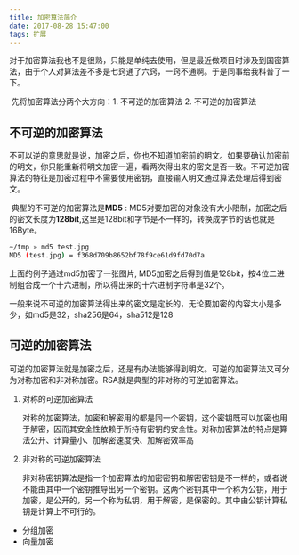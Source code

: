 ```yaml
---
title: 加密算法简介
date: 2017-08-28 15:47:00
tags: 扩展
---
```


​	对于加密算法我也不是很熟，只能是单纯去使用，但是最近做项目时涉及到国密算法，由于个人对算法差不多是七窍通了六窍，一窍不通啊。于是同事给我科普了一下。

​	先将加密算法分两个大方向：1. 不可逆的加密算法 2. 不可逆的加密算法

## 不可逆的加密算法

​	不可以逆的意思就是说，加密之后，你也不知道加密前的明文。如果要确认加密前的明文，你只能重新将明文加密一遍，看两次得出来的密文是否一致。不可逆加密算法的特征是加密过程中不需要使用密钥，直接输入明文通过算法处理后得到密文。

​	典型的不可逆的加密算法是**MD5** : MD5对要加密的对象没有大小限制，加密之后的密文长度为**128bit**,这里是128bit和字节是不一样的，转换成字节的话也就是16Byte。

```sh
~/tmp » md5 test.jpg
MD5 (test.jpg) = f368d709b8652bf78f9ce61d9fd70d7a
```

上面的例子通过md5加密了一张图片,  MD5加密之后得到值是128bit，按4位二进制组合成一个十六进制，所以得出来的十六进制字符串是32个。

一般来说不可逆的加密算法得出来的密文是定长的，无论要加密的内容大小是多少，如md5是32，sha256是64，sha512是128

<!-- more -->

## 可逆的加密算法

​	可逆的加密算法就是加密之后，还是有办法能够得到明文。可逆的加密算法又可分为对称加密和非对称加密。RSA就是典型的非对称的可逆加密算法。

1. 对称的可逆加密算法

   对称的加密算法，加密和解密用的都是同一个密钥，这个密钥既可以加密也用于解密，因而其安全性依赖于所持有密钥的安全性。对称加密算法的特点是算法公开、计算量小、加解密速度快、加解密效率高

2. 非对称的可逆加密算法

   非对称密钥算法是指一个加密算法的加密密钥和解密密钥是不一样的，或者说不能由其中一个密钥推导出另一个密钥。这两个密钥其中一个称为公钥，用于加密，是公开的，另一个称为私钥，用于解密，是保密的。其中由公钥计算私钥是计算上不可行的。



 - 分组加密
- 向量加密